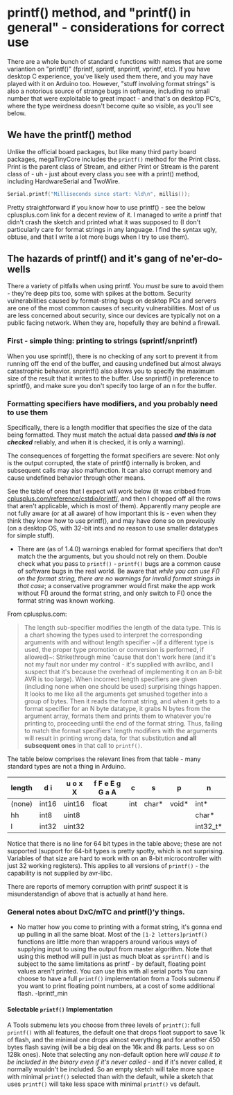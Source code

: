 # printf() method, and "printf() in general" - considerations for correct use
There are a whole bunch of standard c functions with names that are some variantion on "printf()" (fprintf, sprintf, snprintf, vprintf, etc). If you have desktop C experience, you've likely used them there, and you may have played with it on Arduino too. However, "stuff involving format strings" is also a notorious source of strange bugs in software, including no small number that were exploitable to great impact - and that's on desktop PC's, where the type weirdness doesn't become quite so visible, as you'll see below.

## We have the printf() method
Unlike the official board packages, but like many third party board packages, megaTinyCore includes the `printf()` method for the Print class. Print is the parent class of Stream, and either Print or Stream is the parent class of - uh - just about every class you see with a print() method, including HardwareSerial and TwoWire.

```cpp
Serial.printf("Milliseconds since start: %ld\n", millis());
```

Pretty straightforward if you know how to use printf() - see the below cplusplus.com link for a decent review of it. I managed to write a printf that didn't crash the sketch and printed what it was supposed to (I don't particularly care for format strings in any language. I find the syntax ugly, obtuse, and that I write a lot more bugs when I try to use them).

## The hazards of printf() and it's gang of ne'er-do-wells
There a variety of pitfalls when using printf. You *must* be sure to avoid them - they're deep pits too, some with spikes at the bottom. Security vulnerabilities caused by format-string bugs on desktop PCs and servers are one of the most common causes of security vulnerabilities. Most of us are less concerned about security, since our devices are typically not on a public facing network. When they are, hopefully they are behind a firewall.

### First - simple thing: printing to strings (sprintf/snprintf)
When you use sprintf(), there is no checking of any sort to prevent it from running off the end of the buffer, and causing undefined but almost always catastrophic behavior. snprintf() also allows you to specify the maximum size of the result that it writes to the buffer. Use snprintf() in preference to sprintf(), and make sure you don't specify too large of an n for the buffer.

### Formatting specifiers have modifiers, and you probably need to use them
Specifically, there is a length modifier that specifies the size of the data being formatted. They must match the actual data passed ***and this is not checked*** reliably, and when it is checked, it is only a warning).

The consequences of forgetting the format specifiers are severe: Not only is the output corrupted, the state of printf() internally is broken, and subsequent calls may also malfunction. It can also corrupt memory and cause undefined behavior through other means.

See the table of ones that I expect will work below (it was cribbed from [cplusplus.com/reference/cstdio/printf/](https://www.cplusplus.com/reference/cstdio/printf/), and then I chopped off all the rows that aren't applicable, which is most of them). Apparently many people are not fully aware (or at all aware) of how important this is - even when they think they know how to use printf(), and may have done so on previously (on a desktop OS, with 32-bit ints and no reason to use smaller datatypes for simple stuff).
* There are (as of 1.4.0) warnings enabled for format specifiers that don't match the the arguments, but you should not rely on them. Double check what you pass to `printf()` - `printf()` bugs are a common cause of software bugs in the real world. Be aware that *while you can use F() on the format string, there are no warnings for invalid format strings in that case*; a conservative programmer would first make the app work without F() around the format string, and only switch to F() once the format string was known working.

From cplusplus.com:
>The length sub-specifier modifies the length of the data type. This is a chart showing the types used to interpret the corresponding arguments with and without length specifier ~(if a different type is used, the proper type promotion or conversion is performed, if allowed)~:
Strikethrough mine 'cause that don't work here (and it's not my fault nor under my control - it's supplied with avrlibc, and I suspect that it's because the overhead of implementing it on an 8-bit AVR is too large). When incorrect length specifiers are given (including none when one should be used) surprising things happen. It looks to me like all the arguments get smushed together into a group of bytes. Then it reads the format string, and when it gets to a format specifier for an N byte datatype, it grabs N bytes from the argument array, formats them and prints them to whatever you're printing to, proceeding until the end of the format string. Thus, failing to match the format specifiers' length modifiers with the arguments will result in printing wrong data, for that substitution **and all subsequent ones** in that call to `printf()`.

The table below comprises the relevant lines from that table - many standard types are not a thing in Arduino.

| length | d i | u o x X | f F e E g G a A |  c  |    s   |  p   |    n     |
|--------|-----|---------|-----------------|-----|--------|------|----------|
| (none) |int16|  uint16 | float           | int |  char* |void* | int*     |
| hh     |int8 |  uint8  |                 |     |        |      | char*    |
| l      |int32|  uint32 |                 |     |        |      | int32_t* |

Notice that there is no line for 64 bit types in the table above; these are not supported (support for 64-bit types is pretty spotty, which is not surprising. Variables of that size are hard to work with on an 8-bit microcontroller with just 32 working registers). This applies to all versions of `printf()` - the capability is not supplied by avr-libc.

There are reports of memory corruption with printf suspect it is misunderstandign of above that is actually at hand here.

### General notes about DxC/mTC and printf()'y things.
* No matter how you come to printing with a format string, it's gonna end up pulling in all the same bloat. Most of the `[1-2 letters]printf()` functions are little more than wrappers around various ways of supplying input to using the output from master algorithm.
Note that using this method will pull in just as much bloat as `sprintf()` and is subject to the same limitations as printf - by default, floating point values aren't printed. You can use this with all serial ports
You can choose to have a full `printf()` implementation from a Tools submenu if you want to print floating point numbers, at a cost of some additional flash.
-lprintf_min


#### Selectable `printf()` Implementation
A Tools submenu lets you choose from three levels of `printf()`: full `printf()` with all features, the default one that drops float support to save 1k of flash, and the minimal one drops almost everything and for another 450 bytes flash saving (will be a big deal on the 16k and 8k parts. Less so on 128k ones). Note that selecting any non-default option here *will cause it to be included in the binary even if it's never called* - and if it's never called, it normally wouldn't be included. So an empty sketch will take more space with minimal `printf()` selected than with the default, while a sketch that uses `printf()` will take less space with minimal `printf()` vs default.
